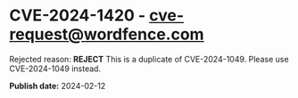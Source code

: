# CVE-2024-1420 - cve-request@wordfence.com

Rejected reason: **REJECT** This is a duplicate of CVE-2024-1049. Please use CVE-2024-1049 instead.

**Publish date:** 2024-02-12
